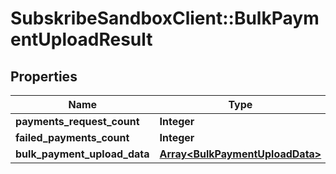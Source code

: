 # SubskribeSandboxClient::BulkPaymentUploadResult

## Properties
Name | Type | Description | Notes
------------ | ------------- | ------------- | -------------
**payments_request_count** | **Integer** |  | [optional] 
**failed_payments_count** | **Integer** |  | [optional] 
**bulk_payment_upload_data** | [**Array&lt;BulkPaymentUploadData&gt;**](BulkPaymentUploadData.md) |  | [optional] 



